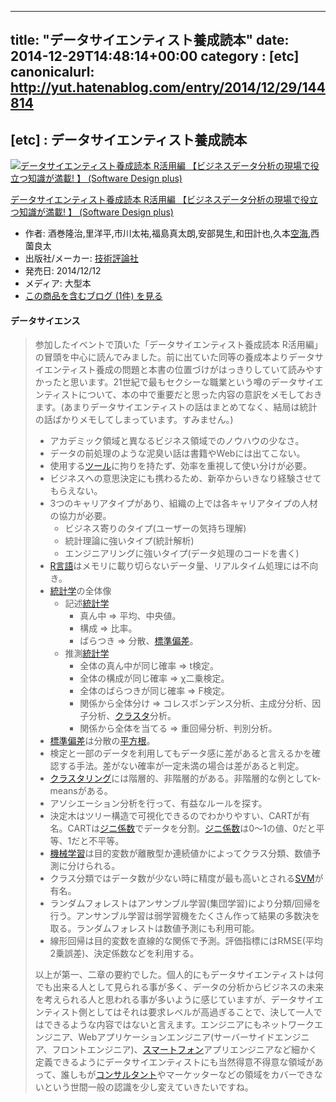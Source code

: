 
---
title: "データサイエンティスト養成読本"
date: 2014-12-29T14:48:14+00:00
category : [etc]
canonicalurl: http://yut.hatenablog.com/entry/2014/12/29/144814
---

## [etc] : データサイエンティスト養成読本

<p><div class="amazlet-box"><a href="http://www.amazon.co.jp/exec/obidos/ASIN/4774170577/yutakikuchi-22/"><img src="http://ecx.images-amazon.com/images/I/51ry8vbZY1L._SL160_.jpg" class="hatena-asin-detail-image" alt="データサイエンティスト養成読本 R活用編 【ビジネスデータ分析の現場で役立つ知識が満載! 】 (Software Design plus)" title="データサイエンティスト養成読本 R活用編 【ビジネスデータ分析の現場で役立つ知識が満載! 】 (Software Design plus)"></a><div class="hatena-asin-detail-info"><p class="hatena-asin-detail-title"><a href="http://www.amazon.co.jp/exec/obidos/ASIN/4774170577/yutakikuchi-22/">データサイエンティスト養成読本 R活用編 【ビジネスデータ分析の現場で役立つ知識が満載! 】 (Software Design plus)</a></p><ul><li><span class="hatena-asin-detail-label">作者:</span> 酒巻隆治,里洋平,市川太祐,福島真太朗,安部晃生,和田計也,久本<a class="keyword" href="http://d.hatena.ne.jp/keyword/%B6%F5%B3%A4">空海</a>,西薗良太</li><li><span class="hatena-asin-detail-label">出版社/メーカー:</span> <a class="keyword" href="http://d.hatena.ne.jp/keyword/%B5%BB%BD%D1%C9%BE%CF%C0%BC%D2">技術評論社</a></li><li><span class="hatena-asin-detail-label">発売日:</span> 2014/12/12</li><li><span class="hatena-asin-detail-label">メディア:</span> 大型本</li><li><a href="http://d.hatena.ne.jp/asin/4774170577/yutakikuchi-22" target="_blank">この商品を含むブログ (1件) を見る</a></li></ul></div><div class="hatena-asin-detail-foot"></div></div></p>

<div class="section">
<h4>データサイエンス</h4>

<blockquote>
    <p>参加したイベントで頂いた「データサイエンティスト養成読本 R活用編」の冒頭を中心に読んでみました。前に出ていた同等の養成本よりデータサイエンティスト養成の問題と本書の位置づけがはっきりしていて読みやすかったと思います。21世紀で最もセクシーな職業という噂のデータサイエンティストについて、本の中で重要だと思った内容の意訳をメモしておきます。(あまりデータサイエンティストの話はまとめてなく、結局は統計の話ばかりメモしてしまっています。すみません。)</p>

<ul>
<li>アカデミック領域と異なるビジネス領域でのノウハウの少なさ。</li>
<li>データの前処理のような泥臭い話は書籍やWebには出てこない。</li>
<li>使用する<a class="keyword" href="http://d.hatena.ne.jp/keyword/%A5%C4%A1%BC%A5%EB">ツール</a>に拘りを持たず、効率を重視して使い分けが必要。</li>
<li>ビジネスへの意思決定にも携わるため、新卒からいきなり経験させてもらえない。</li>
<li>3つのキャリアタイプがあり、組織の上では各キャリアタイプの人材の協力が必要。
<ul>
<li>ビジネス寄りのタイプ(ユーザーの気持ち理解)</li>
<li>統計理論に強いタイプ(統計解析)</li>
<li>エンジニアリングに強いタイプ(データ処理のコードを書く)</li>
</ul></li>
<li><a class="keyword" href="http://d.hatena.ne.jp/keyword/R%B8%C0%B8%EC">R言語</a>はメモリに載り切らないデータ量、リアルタイム処理には不向き。</li>
<li><a class="keyword" href="http://d.hatena.ne.jp/keyword/%C5%FD%B7%D7%B3%D8">統計学</a>の全体像
<ul>
<li>記述<a class="keyword" href="http://d.hatena.ne.jp/keyword/%C5%FD%B7%D7%B3%D8">統計学</a>
<ul>
<li>真ん中 => 平均、中央値。</li>
<li>構成 => 比率。</li>
<li>ばらつき => 分散、<a class="keyword" href="http://d.hatena.ne.jp/keyword/%C9%B8%BD%E0%CA%D0%BA%B9">標準偏差</a>。</li>
</ul></li>
<li>推測<a class="keyword" href="http://d.hatena.ne.jp/keyword/%C5%FD%B7%D7%B3%D8">統計学</a>
<ul>
<li>全体の真ん中が同じ確率 => t検定。</li>
<li>全体の構成が同じ確率 => χ二乗検定。</li>
<li>全体のばらつきが同じ確率 => F検定。</li>
<li>関係から全体分け => コレスポンデンス分析、主成分分析、因子分析、<a class="keyword" href="http://d.hatena.ne.jp/keyword/%A5%AF%A5%E9%A5%B9%A5%BF">クラスタ</a>分析。</li>
<li>関係から全体を当てる => 重回帰分析、判別分析。</li>
</ul></li>
</ul></li>
<li><a class="keyword" href="http://d.hatena.ne.jp/keyword/%C9%B8%BD%E0%CA%D0%BA%B9">標準偏差</a>は分散の<a class="keyword" href="http://d.hatena.ne.jp/keyword/%CA%BF%CA%FD%BA%AC">平方根</a>。</li>
<li>検定と一部のデータを利用してもデータ感に差があると言えるかを確認する手法。差がない確率が一定未満の場合は差があると判定。</li>
<li><a class="keyword" href="http://d.hatena.ne.jp/keyword/%A5%AF%A5%E9%A5%B9%A5%BF%A5%EA%A5%F3%A5%B0">クラスタリング</a>には階層的、非階層的がある。非階層的な例としてk-meansがある。</li>
<li>アソシエーション分析を行って、有益なルールを探す。</li>
<li>決定木はツリー構造で可視化できるのでわかりやすい、CARTが有名。CARTは<a class="keyword" href="http://d.hatena.ne.jp/keyword/%A5%B8%A5%CB%B7%B8%BF%F4">ジニ係数</a>でデータを分割。<a class="keyword" href="http://d.hatena.ne.jp/keyword/%A5%B8%A5%CB%B7%B8%BF%F4">ジニ係数</a>は0〜1の値、0だと平等、1だと不平等。</li>
<li><a class="keyword" href="http://d.hatena.ne.jp/keyword/%B5%A1%B3%A3%B3%D8%BD%AC">機械学習</a>は目的変数が離散型か連続値かによってクラス分類、数値予測に分けられる。</li>
<li>クラス分類ではデータ数が少ない時に精度が最も高いとされる<a class="keyword" href="http://d.hatena.ne.jp/keyword/SVM">SVM</a>が有名。</li>
<li>ランダムフォレストはアンサンブル学習(集団学習)により分類/回帰を行う。アンサンブル学習は弱学習機をたくさん作って結果の多数決を取る。ランダムフォレストは数値予測にも利用可能。</li>
<li>線形回帰は目的変数を直線的な関係で予測。評価指標にはRMSE(平均2乗誤差)、決定係数などを利用する。</li>
</ul><p>以上が第一、二章の要約でした。個人的にもデータサイエンティストは何でも出来る人として見られる事が多く、データの分析からビジネスの未来を考えられる人と思われる事が多いように感じていますが、データサイエンティスト側としてはそれは要求レベルが高過ぎることで、決して一人ではできるような内容ではないと言えます。エンジニアにもネットワークエンジニア、Webアプリケーションエンジニア(サーバーサイドエンジニア、フロントエンジニア)、<a class="keyword" href="http://d.hatena.ne.jp/keyword/%A5%B9%A5%DE%A1%BC%A5%C8%A5%D5%A5%A9%A5%F3">スマートフォン</a>アプリエンジニアなど細かく定義できるようにデータサイエンティストにも当然得意不得意な領域があって、誰しもが<a class="keyword" href="http://d.hatena.ne.jp/keyword/%A5%B3%A5%F3%A5%B5%A5%EB%A5%BF%A5%F3%A5%C8">コンサルタント</a>やマーケッターなどの領域をカバーできないという世間一般の認識を少し変えていきたいですね。</p>

</blockquote>

</div>

